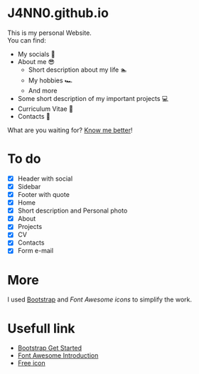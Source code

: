 # J4NN0.github.io

This is my personal Website.  
You can find:
- My socials 👥
- About me 😎
  - Short description about my life 🏊
  - My hobbies 🏎
  - And more
- Some short description of my important projects 💻
- Curriculum Vitae 📃
- Contacts 📧

What are you waiting for? [Know me better](https://j4nn0.github.io.)!

# To do

- [X] Header with social
- [X] Sidebar
- [X] Footer with quote
- [X] Home
- [X] Short description and Personal photo
- [X] About
- [X] Projects
- [X] CV
- [X] Contacts
- [X] Form e-mail

# More

I used [Bootstrap](https://getbootstrap.com/) and *Font Awesome icons* to simplify the work.  

# Usefull link

- [Bootstrap Get Started](https://www.w3schools.com/bootstrap/default.asp)
- [Font Awesome Introduction](https://www.w3schools.com/icons/fontawesome_icons_intro.asp)
- [Free icon](https://www.freepik.com/)
